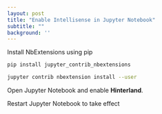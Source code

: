 ```yaml
---
layout: post
title: "Enable Intellisense in Jupyter Notebook"
subtitle: ""
background: ''
---
```


Install NbExtensions using pip

```sh
pip install jupyter_contrib_nbextensions
```

```sh
jupyter contrib nbextension install --user
```

Open Jupyter Notebook and enable **Hinterland**.

Restart Jupyter Notebook to take effect
